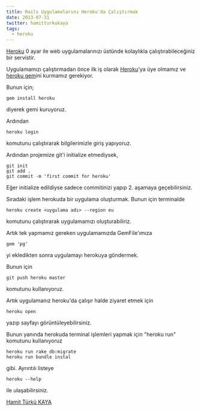 ```yaml
---
title: Rails Uygulamalarını Heroku'da Çalıştırmak
date: 2013-07-31
twitter: hamitturkukaya
tags:
  - heroku
---
```


[Heroku][1] 0 ayar ile web uygulamalarınızı üstünde kolaylıkla çalıştırabileceğiniz bir servistir.

Uygulamamızı çalıştırmadan önce ilk iş olarak [Heroku][1]'ya üye olmamız ve [heroku gem][2]ini kurmamız gerekiyor.

Bunun için;

    gem install heroku


diyerek gemi kuruyoruz.

Ardından

    heroku login


komutunu çalıştırarak bilgilerimizle giriş yapıyoruz.

Ardından projemize git'i initialize etmediysek,

    git init
    git add .
    git commit -m 'first commit for heroku'


Eğer initialize edildiyse sadece commitinizi yapıp 2. aşamaya geçebilirsiniz.

Sıradaki işlem herokuda bir uygulama oluşturmak. Bunun için terminalde

    heroku create <uygulama adı> --region eu


komutunu çalıştırarak uygulamamızı oluşturabiliriz.

Artık tek yapmamız gereken uygulamamızda GemFile'ımıza

    gem 'pg'


yi ekledikten sonra uygulamayı herokuya göndermek.

Bunun için

    git push heroku master


komutunu kullanıyoruz.

Artık uygulamanız heroku'da çalışır halde ziyaret etmek için

    heroku open


yazıp sayfayı görüntüleyebilirsiniz.

Bunun yanında herokuda terminal işlemleri yapmak için "heroku run" komutunu kullanıyoruz

    heroku run rake db:migrate
    heroku run bundle instal


gibi. Ayrıntılı listeye

    heroku --help


ile ulaşabilirsiniz.

 [1]: https://www.heroku.com/
 [2]: https://github.com/heroku/heroku

 [Hamit Türkü KAYA](http://twitter.com/hamitturkukaya)